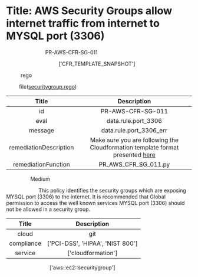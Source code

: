 



# Title: AWS Security Groups allow internet traffic from internet to MYSQL port (3306)


***<font color="white">Master Test Id:</font>*** PR-AWS-CFR-SG-011

***<font color="white">Master Snapshot Id:</font>*** ['CFR_TEMPLATE_SNAPSHOT']

***<font color="white">type:</font>*** rego

***<font color="white">rule:</font>*** file([securitygroup.rego])  
  
  
  
  

|Title|Description|
| :---: | :---: |
|id|PR-AWS-CFR-SG-011|
|eval|data.rule.port_3306|
|message|data.rule.port_3306_err|
|remediationDescription|Make sure you are following the Cloudformation template format presented <a href='https://docs.aws.amazon.com/AWSCloudFormation/latest/UserGuide/aws-properties-ec2-security-group.html' target='_blank'>here</a>|
|remediationFunction|PR_AWS_CFR_SG_011.py|


***<font color="white">Severity:</font>*** Medium

***<font color="white">Description:</font>*** This policy identifies the security groups which are exposing MYSQL port (3306) to the internet. It is recommended that Global permission to access the well known services MYSQL port (3306) should not be allowed in a security group.  
  
  

|Title|Description|
| :---: | :---: |
|cloud|git|
|compliance|['PCI-DSS', 'HIPAA', 'NIST 800']|
|service|['cloudformation']|


***<font color="white">Resource Types:</font>*** ['aws::ec2::securitygroup']


[securitygroup.rego]: https://github.com/prancer-io/prancer-compliance-test/tree/master/aws/iac/securitygroup.rego
